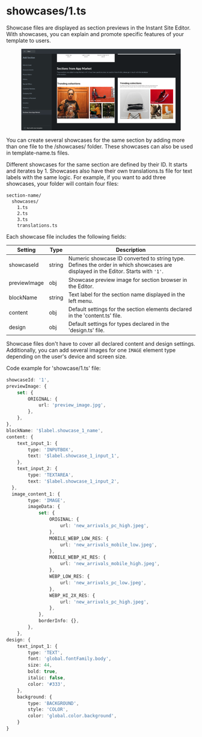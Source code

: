 # showcases/1.ts

Showcase files are displayed as section previews in the Instant Site Editor. With showcases, you can explain and promote specific features of your template to users.

<figure><img src="../../.gitbook/assets/98bca5176351dad22f1063a888d98dea6b8ad5e440fabcc97c482f8e1eee014b-Annotation_on_2024-10-11_at_11-32-24.png" alt=""><figcaption></figcaption></figure>

You can create several showcases for the same section by adding more than one file to the /showcases/ folder. These showcases can also be used in template-name.ts files.

Different showcases for the same section are defined by their ID. It starts and iterates by 1. Showcases also have their own translations.ts file for text labels with the same logic. For example, if you want to add three showcases, your folder will contain four files:

```
section-name/  
  showcases/  
    1.ts  
    2.ts  
    3.ts  
    translations.ts
```

Each showcase file includes the following fields:

| Setting      | Type   | Description                                                                                                                        |
| ------------ | ------ | ---------------------------------------------------------------------------------------------------------------------------------- |
| showcaseId   | string | Numeric showcase ID converted to string type. Defines the order in which showcases are displayed in the Editor. Starts with `'1'`. |
| previewImage | obj    | Showcase preview image for section browser in the Editor.                                                                          |
| blockName    | string | Text label for the section name displayed in the left menu.                                                                        |
| content      | obj    | Default settings for the section elements declared in the 'content.ts' file.                                                       |
| design       | obj    | Default settings for types declared in the 'design.ts' file.                                                                       |

Showcase files don't have to cover all declared content and design settings. Additionally, you can add several images for one `IMAGE` element type depending on the user's device and screen size.

Code example for 'showcase/1.ts' file:

```ts
showcaseId: '1',
previewImage: {
	set: {
		ORIGINAL: {
			url: 'preview_image.jpg',
		},
	},
},
blockName: '$label.showcase_1_name',
content: {
	text_input_1: {
		type: 'INPUTBOX',
		text: '$label.showcase_1_input_1',
	},
	text_input_2: {
		type: 'TEXTAREA',
		text: '$label.showcase_1_input_2',
  },
  image_content_1: {
		type: 'IMAGE',
		imageData: {
			set: {
				ORIGINAL: {
					url: 'new_arrivals_pc_high.jpeg',
				},
				MOBILE_WEBP_LOW_RES: {
					url: 'new_arrivals_mobile_low.jpeg',
				},
				MOBILE_WEBP_HI_RES: {
					url: 'new_arrivals_mobile_high.jpeg',
				},
				WEBP_LOW_RES: {
					url: 'new_arrivals_pc_low.jpeg',
				},
				WEBP_HI_2X_RES: {
					url: 'new_arrivals_pc_high.jpeg',
				},
			},
			borderInfo: {},
		},
	},
design: {
	text_input_1: {
		type: 'TEXT',
		font: 'global.fontFamily.body',
		size: 44,
		bold: true,
		italic: false,
		color: '#333',
	},
	background: {
		type: 'BACKGROUND',
		style: 'COLOR',
		color: 'global.color.background',
	}
}
```
